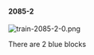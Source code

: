 #### 2085-2
![train-2085-2-0.png](https://github.com/lil-lab/nlvr/raw/master/nlvr/train/images/21/train-2085-2-0.png "train-2085-2-0.png")

There are 2 blue blocks